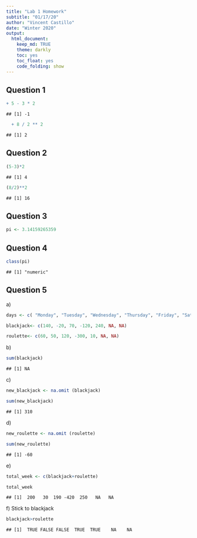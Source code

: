 ```yaml
---
title: "Lab 1 Homework"
subtitle: "01/17/20"
author: "Vincent Castillo"
date: "Winter 2020"
output:
  html_document:
    keep_md: TRUE
    theme: darkly
    toc: yes
    toc_float: yes
    code_folding: show
---
```



## Question 1

```r
+ 5 - 3 * 2  
```

```
## [1] -1
```

```r
  + 8 / 2 ** 2  
```

```
## [1] 2
```
## Question 2

```r
(5-3)*2
```

```
## [1] 4
```

```r
(8/2)**2
```

```
## [1] 16
```
## Question 3

```r
pi <- 3.14159265359
```
## Question 4

```r
class(pi)
```

```
## [1] "numeric"
```
## Question 5
a)

```r
days <- c( "Monday", "Tuesday", "Wednesday", "Thursday", "Friday", "Saturday", "Sunday")
```

```r
blackjack<- c(140, -20, 70, -120, 240, NA, NA)
```

```r
roulette<- c(60, 50, 120, -300, 10, NA, NA)
```
b)

```r
sum(blackjack)
```

```
## [1] NA
```
c)

```r
new_blackjack <- na.omit (blackjack)
```

```r
sum(new_blackjack)
```

```
## [1] 310
```
d)

```r
new_roulette <- na.omit (roulette)
```

```r
sum(new_roulette)
```

```
## [1] -60
```
e)

```r
total_week <- c(blackjack+roulette)
```

```r
total_week
```

```
## [1]  200   30  190 -420  250   NA   NA
```
f) Stick to blackjack

```r
blackjack>roulette
```

```
## [1]  TRUE FALSE FALSE  TRUE  TRUE    NA    NA
```





